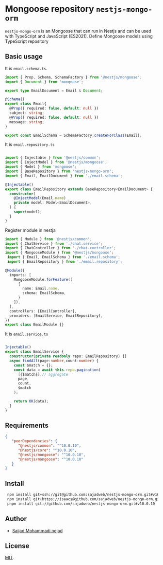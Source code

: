 # Mongoose repository `nestjs-mongo-orm`
`nestjs-mongo-orm` is an Mongoose that can run in Nestjs and can be used with TypeScript and JavaScript (ES2021).
Define Mongoose models using TypeScript repository

## Basic usage
It is `email.schema.ts`.
```ts
import { Prop, Schema, SchemaFactory } from '@nestjs/mongoose';
import { Document } from 'mongoose';

export type EmailDocument = Email & Document;

@Schema()
export class Email{
  @Prop({ required: false, default: null })
  subject: string;
  @Prop({ required: false, default: null })
  message: string;
}

export const EmailSchema = SchemaFactory.createForClass(Email);
```
It is `email.repository.ts`
```ts

import { Injectable } from '@nestjs/common';
import { InjectModel } from '@nestjs/mongoose';
import { Model } from 'mongoose';
import { BaseRepository } from 'nestjs-mongo-orm';
import { Email, EmailDocument } from './email.schema';

@Injectable()
export class EmailRepository extends BaseRepository<EmailDocument> {
  constructor(
    @InjectModel(Email.name)
    private model: Model<EmailDocument>,
  ) {
    super(model);
  }
}
```
Register module in nestja
```ts
import { Module } from '@nestjs/common';
import { ChatService } from './chat.service';
import { ChatController } from './chat.controller';
import { MongooseModule } from '@nestjs/mongoose';
 import { Email, EmailSchema } from './email.schema';
 import { EmailRepository } from './email.repository';

@Module({
  imports: [ 
    MongooseModule.forFeature([ 
      { 
        name: Email.name,
        schema: EmailSchema,
      }
    ]),
  ],
  controllers: [EmailController],
  providers: [EmailService, EmailRepository],
})
export class EmailModule {}


```
It is `email.service.ts`
```ts

Injectable()
export class EmailService {
  constructor(private readonly repo: EmailRepository) {}
  async findAll(page:number,count:number) {
    const $match = {};
    const data = await this.repo.pagination(
      [{$match}],// aggregate
      page,
      count,
      $match
    );

    return OK(data);
  }
}
```

## Requirements
```json
{
   "peerDependencies": {
      "@nestjs/common": "^10.0.10", 
      "@nestjs/core": "^10.0.10",
      "@nestjs/mongoose": "^10.0.10",
      "@nestjs/mongoose": "^10.0.10"
   }
}
```
## Install
 ```sh
  npm install git+ssh://git@github.com:sajadweb/nestjs-mongo-orm.git#v10.0.10
  npm install git+https://isaacs@github.com/sajadweb/nestjs-mongo-orm.git
  pnpm install git://github.com/sajadweb/nestjs-mongo-orm.git#v10.0.10
 ```
## Author

- [Sajjad Mohammadi nejad](https://sajadweb.ir)

## License

[MIT](LICENSE).
